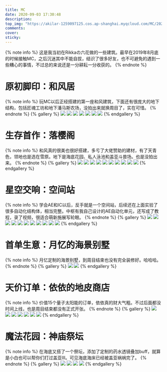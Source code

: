 ```yaml
---
title: MC
date: 2020-09-03 17:30:48
description:
top_img: "https://akilar-1259097125.cos.ap-shanghai.myqcloud.com/MC/20200904024855572.png"
comments:
cover:  
sticky:
---
```

{% note info %}
这是我当初在Rikkaの六花做的一些建筑。最早在2019年8月底的时候接触MC，之后沉迷其中不能自拔，结识了很多好友，也不可避免的遇到一些糟心的事情，不过总的来说还是一分耕耘一分收获的。
{% endnote %}

# 原初脚印：和风居
{% note info %}
玩MC以后正经搭建的第一座和风建筑，下面还有很庞大的地下结构，包括匠魂工坊和地下潘马斯农场，没拍出来就换周目了，实在可惜。
{% endnote %}
{% gallery %}
![](http://akilar-1259097125.cos.ap-shanghai.myqcloud.com/MC/20200907023446444.png)
![](http://akilar-1259097125.cos.ap-shanghai.myqcloud.com/MC/20200907023528468.png)
![](http://akilar-1259097125.cos.ap-shanghai.myqcloud.com/MC/20200907023603659.png)
![](http://akilar-1259097125.cos.ap-shanghai.myqcloud.com/MC/20200907023618679.png)
![](http://akilar-1259097125.cos.ap-shanghai.myqcloud.com/MC/20200907023636862.png)
![](http://akilar-1259097125.cos.ap-shanghai.myqcloud.com/MC/20200907023653779.png)
![](http://akilar-1259097125.cos.ap-shanghai.myqcloud.com/MC/20200907023707412.png)
{% endgallery %}
# 生存首作：落樱阁
{% note info %}
和风真的很美也很好搭建，多亏了大佬赞助的建材，有了天青色，领地也是选在雪原。地下是海底花园、私人泳池和盖亚斗兽场。也是没拍出来。
{% endnote %}
{% gallery %}
![](http://akilar-1259097125.cos.ap-shanghai.myqcloud.com/MC/20200907025104398.png)
![](http://akilar-1259097125.cos.ap-shanghai.myqcloud.com/MC/20200907025201593.png)
![](http://akilar-1259097125.cos.ap-shanghai.myqcloud.com/MC/20200907025226817.png)
![](http://akilar-1259097125.cos.ap-shanghai.myqcloud.com/MC/20200907025238342.png)
![](http://akilar-1259097125.cos.ap-shanghai.myqcloud.com/MC/20200907025252580.png)
![](http://akilar-1259097125.cos.ap-shanghai.myqcloud.com/MC/20200907025315299.png)
![](http://akilar-1259097125.cos.ap-shanghai.myqcloud.com/MC/20200907025329025.png)
![](http://akilar-1259097125.cos.ap-shanghai.myqcloud.com/MC/20200907025338886.png)
![](http://akilar-1259097125.cos.ap-shanghai.myqcloud.com/MC/20200907025354118.png)
![](http://akilar-1259097125.cos.ap-shanghai.myqcloud.com/MC/20200907025404801.png)
{% endgallery %}
# 星空交响：空间站
{% note info %}
学会AE和IC以后，反手就是一个空间站，后续还在上面实验了很多自动化结构体，相当完整。中枢有我自己设计的AE自动化单元，还写成了教程，录了视频，很适合萌新施展写轮眼。
{% endnote %}
{% gallery %}
![](http://akilar-1259097125.cos.ap-shanghai.myqcloud.com/MC/20200907030105835.png)
![](http://akilar-1259097125.cos.ap-shanghai.myqcloud.com/MC/20200907030208811.png)
![](http://akilar-1259097125.cos.ap-shanghai.myqcloud.com/MC/20200907030238263.png)
![](http://akilar-1259097125.cos.ap-shanghai.myqcloud.com/MC/20200907030352049.png)
![](http://akilar-1259097125.cos.ap-shanghai.myqcloud.com/MC/20200907030520409.png)
![](http://akilar-1259097125.cos.ap-shanghai.myqcloud.com/MC/20200907030611299.png)
![](http://akilar-1259097125.cos.ap-shanghai.myqcloud.com/MC/20200907030625238.png)
![](http://akilar-1259097125.cos.ap-shanghai.myqcloud.com/MC/20200907030637623.png)
![](http://akilar-1259097125.cos.ap-shanghai.myqcloud.com/MC/20200907030653294.png)
![](http://akilar-1259097125.cos.ap-shanghai.myqcloud.com/MC/20200907030703165.png)
![](http://akilar-1259097125.cos.ap-shanghai.myqcloud.com/MC/20200907030713421.png)
{% endgallery %}
# 首单生意：月忆的海景别墅
{% note info %}
月忆定制的海景别墅，到周目结束也没有完全装修好。哈哈哈。
{% endnote %}
{% gallery %}
![](http://akilar-1259097125.cos.ap-shanghai.myqcloud.com/MC/20200907030932854.png)
![](http://akilar-1259097125.cos.ap-shanghai.myqcloud.com/MC/20200907030952944.png)
{% endgallery %}
# 天价订单：依依的地皮商店
{% note info %}
价值15个量子太阳能的订单，依依真的财大气粗。不过后面都没时间上线，也是周目结束都没有正式开张。
{% endnote %}
{% gallery %}
![](http://akilar-1259097125.cos.ap-shanghai.myqcloud.com/MC/20200907031150297.png)
![](http://akilar-1259097125.cos.ap-shanghai.myqcloud.com/MC/20200907031200783.png)
![](http://akilar-1259097125.cos.ap-shanghai.myqcloud.com/MC/20200907031212325.png)
![](http://akilar-1259097125.cos.ap-shanghai.myqcloud.com/MC/20200907031221323.png)
![](http://akilar-1259097125.cos.ap-shanghai.myqcloud.com/MC/20200907031231212.png)
![](http://akilar-1259097125.cos.ap-shanghai.myqcloud.com/MC/20200907031252203.png)
![](http://akilar-1259097125.cos.ap-shanghai.myqcloud.com/MC/20200907031303284.png)
{% endgallery %}
# 魔法花园：神庙祭坛
{% note info %}
在海底又搭了一个祭坛，添加了定制的药水透镜叠加buff，就算是小白也可以帮你们打过盖亚III。可见海底海床已经被盖亚祸祸完了。
{% endnote %}
{% gallery %}
![](http://akilar-1259097125.cos.ap-shanghai.myqcloud.com/MC/20200907031426851.png)
![](http://akilar-1259097125.cos.ap-shanghai.myqcloud.com/MC/20200907031435250.png)
![](http://akilar-1259097125.cos.ap-shanghai.myqcloud.com/MC/20200907031443242.png)
![](http://akilar-1259097125.cos.ap-shanghai.myqcloud.com/MC/20200907031452598.png)
{% endgallery %}
